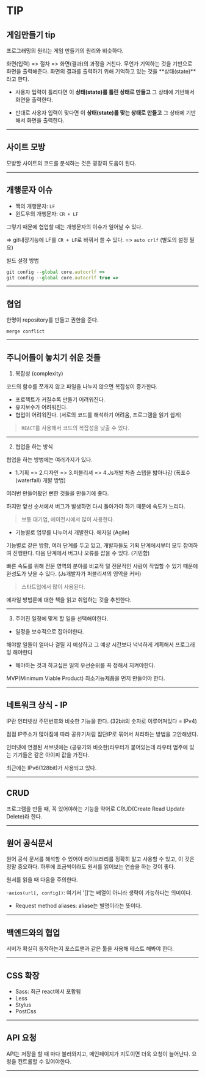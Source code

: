 # TIP

## 게임만들기 tip

프로그래밍의 원리는 게임 만들기의 원리와 비슷하다.

화면(입력) => 절차 => 화면(결과)의 과정을 거친다. 무언가 기억하는 것을 기반으로 화면을 출력해준다. 
화면의 결과를 출력하기 위해 기억하고 있는 것을 **상태(state)**라고 한다.

- 사용자 입력이 틀리다면 이 **상태(state)를 틀린 상태로 만들고** 그 상태에 기반해서 화면을 출력한다.

- 반대로 사용자 입력이 맞다면 이 **상태(state)를 맞는 상태로 만들고** 그 상태에 기반해서 화면을 출력한다.

---

## 사이트 모방

모방할 사이트의 코드를 분석하는 것은 굉장히 도움이 된다.

---

## 개행문자 이슈

- 맥의 개행문자: `LF`
- 윈도우의 개행문자: `CR + LF`

그렇기 때문에 협업할 때는 개행문자의 이슈가 일어날 수 있다.

=> git내장기능에 LF를 `CR + LF`로 바꿔서 쓸 수 있다. => `auto crlf` (별도의 설정 필요)

빌드 설정 방법

```js
git config --global core.autocrlf => 
git config --global core.autocrlf true => 
```

---

## 협업

한명이 repository를 만들고 권한을 준다.

`merge conflict`

---

## 주니어들이 놓치기 쉬운 것들

1. 복잡성 (complexity)

코드의 함수를 쪼개지 않고 파일을 나누지 않으면 복잡성이 증가한다. 

- 포로젝트가 커질수록 만들기 어려워진다.
- 유지보수가 어려워진다.
- 협업이 어려워진다. (서로의 코드를 해석하기 어려움, 프로그램을 읽기 쉽게)

> `REACT`를 사용해서 코드의 복잡성을 낮출 수 있다.

---

2. 협업을 하는 방식

협업을 하는 방벙에는 여러가지가 있다.

- 1.기획 => 2.디자인 => 3.퍼블리셔 => 4.Js개발 차츰 스텝을 밟아나감 (폭포수(waterfall) 개발 방법)

여러번 만들어봤던 뻔한 것들을 만들기에 좋다.

하지만 앞선 순서에서 버그가 발생하면 다시 돌아가야 하기 때문에 속도가 느리다. 

> 보통 대기업, 에이전시에서 많이 사용한다.

- 기능별로 업무를 나누어서 개발한다. 에자일 (Agile)

기능별로 같은 방향, 여러 단계를 두고 있고, 개발자들도 기획 단계에서부터 모두 참여하여 진행한다. 다음 단계에서 버그나 오류를 잡을 수 있다. (기민함)

빠른 속도를 위해 전문 영역의 분야를 비교적 덜 전문적인 사람이 작업할 수 있기 때문에 완성도가 낮을 수 있다. (Js개발자가 퍼블리셔의 영역을 커버)

> 스타트업에서 많이 사용된다.

에자일 방법론에 대한 책을 읽고 취업하는 것을 추천한다.

---

3. 주어진 일정에 맞게 할 일을 선택해야한다.

- 일정을 보수적으로 잡아야한다.

해야할 일들이 얼마나 걸릴 지 예상하고 그 예상 시간보다 넉넉하게 계획해서 프로그래밍 해야한다

- 해야하는 것과 하고싶은 일의 우선순위를 꼭 정해서 지켜야한다.

MVP(Minimum Viable Product) 최소기능제품을 먼저 만들어야 한다.

---

## 네트워크 상식 - IP

IP란 인터넷상 주민번호와 비슷한 기능을 한다. (32bit의 숫자로 이루어져있다 = IPv4)

점점 IP주소가 많아짐에 따라 공유기처럼 집단IP로 묶어서 처리하는 방법을 고안해냈다.

인터넷에 연결된 서브넷에는 (공유기와 비슷한)라우터가 붙어있는데 라우터 범주에 있는 기기들은 같은 아이피 값을 가진다.

최근에는 IPv6(128bit)가 사용되고 있다.

---

## CRUD

프로그램을 만들 때, 꼭 있어야하는 기능을 약어로 CRUD(Create Read Update Delete)라 한다.

---

## 원어 공식문서

원어 공식 문서를 해석할 수 있어야 라이브러리를 정확히 알고 사용할 수 있고, 이 것은 정말 중요하다. 하루에 조금씩이라도 원서를 읽어보는 연습을 하는 것이 좋다.

원서를 읽을 때 다음을 주의한다.

-`axios(url[, config])`: 여기서 '[]'는 배열이 아니라 생략이 가능하다는 의미이다.
- Request method aliases: aliase는 별명이라는 뜻이다.

---

## 백엔드와의 협업

서버가 확실히 동작하는지 포스트맨과 같은 툴을 사용해 테스트 해봐야 한다.


---

## CSS 확장

- Sass: 최근 react에서 포함됨
- Less
- Stylus
- PostCss

---

## API 요청

API는 저장을 할 때 마다 불러와지고, 메인페이지가 지도이면 더욱 요청이 늘어난다. 요청을 컨트롤할 수 있어야한다.

---

